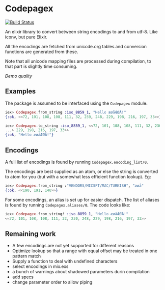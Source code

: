 Codepagex
=========

[![Build Status](https://travis-ci.org/tallakt/codepagex.svg)](https://travis-ci.org/tallakt/codepagex)

An elixir library to convert between string encodings to and from utf-8. Like
iconv, but pure Elixir.


All the encodings are fetched from unicode.org tables and conversion functions
are generated from these.

Note that all unicode mapping files are processed during compilation, to that
part is slightly time consuming.

_Demo quality_

## Examples

The package is assumed to be interfaced using the `Codepagex` module.

```elixir
iex> Codepagex.from_string :iso_8859_1, "Hello æøåÆØÅ!"
{:ok, <<72, 101, 108, 108, 111, 32, 230, 248, 229, 198, 216, 197, 33>>}

iex> Codepagex.to_string :iso_8859_1, <<72, 101, 108, 108, 111, 32, 230, 248,
...> 229, 198, 216, 197, 33>>
{:ok, "Hello æøåÆØÅ!"}
```

## Encodings

A full list of encodings is found by running `Codepagex.encoding_list/0`. 

The encodings are best supplied as an atom, or else the string is converted to
atom for you (but with a somewhat less efficient function lookup). Eg:

```elixir
iex> Codepagex.from_string :"VENDORS/MICSFT/MAC/TURKISH", "æøå"
{:ok, <<190, 191, 140>>}
```

For some encodings, an alias is set up for easier dispatch. The list of aliases
is found by running `Codepagex.aliases/0`. The code looks like: 

```elixir
iex> Codepagex.from_string! :iso_8859_1, "Hello æøåÆØÅ!"
<<72, 101, 108, 108, 111, 32, 230, 248, 229, 198, 216, 197, 33>>
```

## Remaining work

- A few encodings are not yet supported for different reasons
- Optimize lookup so that a range with equal offset may be treated in one 
  pattern match
- Supply a function to deal with undefined characters
- select encodings in mix.exs
- a bunch of warnings about shadowed parameters durin compilation
- add specs
- change parameter order to allow piping
